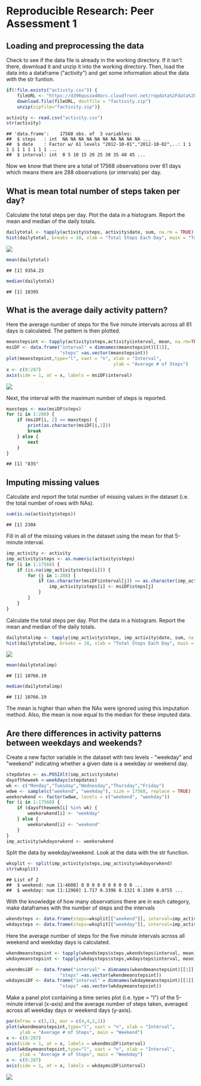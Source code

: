 # Reproducible Research: Peer Assessment 1


## Loading and preprocessing the data

Check to see if the data file is already in the working directory. If it isn't there, 
download it and unzip it into the working directory. Then, load the data into a
dataframe ("activity") and get some information about the data with the str funtion.


```r
if(!file.exists("activity.csv")) {
    fileURL <- "https://d396qusza40orc.cloudfront.net/repdata%2Fdata%2Factivity.zip"
    download.file(fileURL, destfile = "factivity.zip")
    unzip(zipfile="factivity.zip")}

activity <- read.csv("activity.csv")
str(activity)
```

```
## 'data.frame':	17568 obs. of  3 variables:
##  $ steps   : int  NA NA NA NA NA NA NA NA NA NA ...
##  $ date    : Factor w/ 61 levels "2012-10-01","2012-10-02",..: 1 1 1 1 1 1 1 1 1 1 ...
##  $ interval: int  0 5 10 15 20 25 30 35 40 45 ...
```

Now we know that there are a total of 17568 observations over 61 days which
means there are 288 observations (or intervals) per day.

## What is mean total number of steps taken per day?

Calculate the total steps per day. Plot the data in a histogram. Report the mean
and median of the daily totals.


```r
dailytotal <- tapply(activity$steps, activity$date, sum, na.rm = TRUE)
hist(dailytotal, breaks = 10, xlab = "Total Steps Each Day", main = "Total Daily Steps")
```

![](PA1_template_files/figure-html/per_day-1.png)<!-- -->

```r
mean(dailytotal)
```

```
## [1] 9354.23
```

```r
median(dailytotal)
```

```
## [1] 10395
```

## What is the average daily activity pattern?

Here the average number of steps for the five minute intervals
across all 61 days is calculated. The pattern is then plotted.


```r
meanstepsint <- tapply(activity$steps,activity$interval, mean, na.rm=TRUE)
msiDF <- data.frame("interval" = dimnames(meanstepsint)[[1]], 
                    "steps" =as.vector(meanstepsint))
plot(meanstepsint,type="l", xaxt = "n", xlab = "Interval", 
                                        ylab = "Average # of Steps")
x <- c(0:287)
axis(side = 1, at = x, labels = msiDF$interval)
```

![](PA1_template_files/figure-html/per_interval-1.png)<!-- -->

Next, the interval with the maximum number of steps is reported.


```r
maxsteps <- max(msiDF$steps)
for (i in 1:288) {
    if (msiDF[i, 2] == maxsteps) {
        print(as.character(msiDF[i,1]))
        break
    } else {
        next
    }
}
```

```
## [1] "835"
```


## Imputing missing values

Calculate and report the total number of missing values in the dataset
(i.e. the total number of rows with NAs).


```r
sum(is.na(activity$steps))
```

```
## [1] 2304
```

Fill in all of the missing values in the dataset using the mean for that 5-minute
interval.


```r
imp_activity <- activity
imp_activity$steps <- as.numeric(activity$steps)
for (i in 1:17568) {
    if (is.na(imp_activity$steps[i])) {
        for (j in 1:288) {
            if (as.character(msiDF$interval[j]) == as.character(imp_activity$interval[i])) {
                imp_activity$steps[i] <- msiDF$steps[j]
            } 
        }
    } 
}
```

Calculate the total steps per day. Plot the data in a histogram. Report the mean
and median of the daily totals.


```r
dailytotalimp <- tapply(imp_activity$steps, imp_activity$date, sum, na.rm = TRUE)
hist(dailytotalimp, breaks = 10, xlab = "Total Steps Each Day", main = "Total Daily Steps w/ Imputed Values")
```

![](PA1_template_files/figure-html/new_daily-1.png)<!-- -->

```r
mean(dailytotalimp)
```

```
## [1] 10766.19
```

```r
median(dailytotalimp)
```

```
## [1] 10766.19
```

The mean is higher than when the NAs were ignored using this imputation method.
Also, the mean is now equal to the median for these imputed data.

## Are there differences in activity patterns between weekdays and weekends?

Create a new factor variable in the dataset with two levels - "weekday" and 
"weekend" indicating whether a given date is a weekday or weekend day.


```r
stepdates <- as.POSIXlt(imp_activity$date)
dayoftheweek <-weekdays(stepdates)
wk <- c("Monday","Tuesday","Wednesday","Thursday","Friday")
wdwe <- sample(c("weekend", "weekday"), size = 17568, replace = TRUE)
weekorwkend <- factor(wdwe, levels = c("weekend", "weekday"))
for (i in 1:17568) {
    if (dayoftheweek[i] %in% wk) {
        weekorwkend[i] <- "weekday"
    } else {
        weekorwkend[i] <- "weekend"
    }
}
imp_activity$wkdayorwkend <- weekorwkend
```

Split the data by weekday/weekend. Look at the data with the str function.


```r
wksplit <- split(imp_activity$steps,imp_activity$wkdayorwkend)
str(wksplit)
```

```
## List of 2
##  $ weekend: num [1:4608] 0 0 0 0 0 0 0 0 0 0 ...
##  $ weekday: num [1:12960] 1.717 0.3396 0.1321 0.1509 0.0755 ...
```

With the knowledge of how many observations there are in each category, make
dataframes with the number of steps and the intervals


```r
wkendsteps <- data.frame(steps=wksplit[["weekend"]], interval=imp_activity$interval[1:4608])
wkdaysteps <- data.frame(steps=wksplit[["weekday"]], interval=imp_activity$interval[1:12960])
```

Here the average number of steps for the five minute intervals across all weekend
and weekday days is calculated.


```r
wkendmeanstepsint <- tapply(wkendsteps$steps,wkendsteps$interval, mean)
wkdaymeanstepsint <- tapply(wkdaysteps$steps,wkdaysteps$interval, mean)

wkendmsiDF <- data.frame("interval" = dimnames(wkendmeanstepsint)[[1]], 
                    "steps" =as.vector(wkendmeanstepsint))
wkdaymsiDF <- data.frame("interval" = dimnames(wkdaymeanstepsint)[[1]], 
                    "steps" =as.vector(wkdaymeanstepsint))
```

Make a panel plot containing a time series plot (i.e. type = "l") of the 5-minute
interval (x-axis) and the average number of steps taken, averaged across all
weekday days or weekend days (y-axis).


```r
par(mfrow = c(2,1), mar = c(4,4,2,1))
plot(wkendmeanstepsint,type="l", xaxt = "n", xlab = "Interval", 
     ylab = "Average # of Steps", main = "Weekend")
x <- c(0:287)
axis(side = 1, at = x, labels = wkendmsiDF$interval)
plot(wkdaymeanstepsint,type="l", xaxt = "n", xlab = "Interval", 
     ylab = "Average # of Steps", main = "Weekday")
x <- c(0:287)
axis(side = 1, at = x, labels = wkdaymsiDF$interval)
```

![](PA1_template_files/figure-html/plotpanel-1.png)<!-- -->
